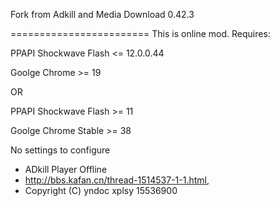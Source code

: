 Fork from Adkill and Media Download 0.42.3

========================
This is online mod.
Requires:

PPAPI Shockwave Flash <= 12.0.0.44

Goolge Chrome >= 19

OR

PPAPI Shockwave Flash >= 11

Goolge Chrome Stable >= 38

No settings to configure
* ADkill Player Offline
* <http://bbs.kafan.cn/thread-1514537-1-1.html>,
* Copyright (C) yndoc xplsy 15536900

